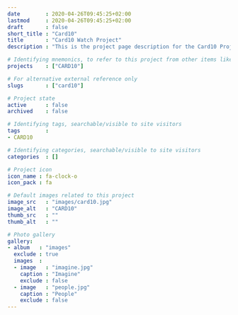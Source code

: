 ```yaml
---
date        : 2020-04-26T09:45:25+02:00
lastmod     : 2020-04-26T09:45:25+02:00
draft       : false
short_title : "Card10"
title       : "Card10 Watch Project"
description : "This is the project page description for the Card10 Project"

# Identifying mnemonics, to refer to this project from other items like blogs, etc.
projects    : ["CARD10"]

# For alternative external reference only
slugs       : ["card10"]

# Project state
active      : false
archived    : false

# Identifying tags, searchable/visible to site visitors
tags        :
- CARD10

# Identifying categories, searchable/visible to site visitors
categories  : []

# Project icon
icon_name : fa-clock-o
icon_pack : fa

# Default images related to this project
image_src   : "images/card10.jpg"
image_alt   : "CARD10"
thumb_src   : ""
thumb_alt   : ""

# Photo gallery
gallery:
- album   : "images"
  exclude : true
  images  :
  - image   : "imagine.jpg"
    caption : "Imagine"
    exclude : false
  - image   : "people.jpg"
    caption : "People"
    exclude : false
---
```

